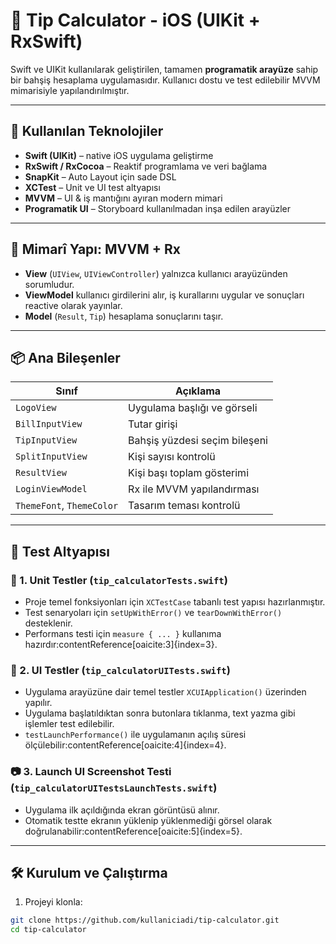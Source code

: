 # 💸 Tip Calculator - iOS (UIKit + RxSwift)

Swift ve UIKit kullanılarak geliştirilen, tamamen **programatik arayüze** sahip bir bahşiş hesaplama uygulamasıdır. Kullanıcı dostu ve test edilebilir MVVM mimarisiyle yapılandırılmıştır.

---

## 🚀 Kullanılan Teknolojiler

- **Swift (UIKit)** – native iOS uygulama geliştirme
- **RxSwift / RxCocoa** – Reaktif programlama ve veri bağlama
- **SnapKit** – Auto Layout için sade DSL
- **XCTest** – Unit ve UI test altyapısı
- **MVVM** – UI & iş mantığını ayıran modern mimari
- **Programatik UI** – Storyboard kullanılmadan inşa edilen arayüzler

---

## 🧩 Mimarî Yapı: MVVM + Rx

- **View** (`UIView`, `UIViewController`) yalnızca kullanıcı arayüzünden sorumludur.
- **ViewModel** kullanıcı girdilerini alır, iş kurallarını uygular ve sonuçları reactive olarak yayınlar.
- **Model** (`Result`, `Tip`) hesaplama sonuçlarını taşır.

---

## 📦 Ana Bileşenler

| Sınıf            | Açıklama |
|------------------|----------|
| `LogoView`       | Uygulama başlığı ve görseli |
| `BillInputView`  | Tutar girişi |
| `TipInputView`   | Bahşiş yüzdesi seçim bileşeni |
| `SplitInputView` | Kişi sayısı kontrolü |
| `ResultView`     | Kişi başı toplam gösterimi |
| `LoginViewModel` | Rx ile MVVM yapılandırması |
| `ThemeFont`, `ThemeColor` | Tasarım teması kontrolü |

---

## 🧪 Test Altyapısı

### 🧬 1. Unit Testler (`tip_calculatorTests.swift`)
- Proje temel fonksiyonları için `XCTestCase` tabanlı test yapısı hazırlanmıştır.
- Test senaryoları için `setUpWithError()` ve `tearDownWithError()` desteklenir.
- Performans testi için `measure { ... }` kullanıma hazırdır:contentReference[oaicite:3]{index=3}.

### 📲 2. UI Testler (`tip_calculatorUITests.swift`)
- Uygulama arayüzüne dair temel testler `XCUIApplication()` üzerinden yapılır.
- Uygulama başlatıldıktan sonra butonlara tıklanma, text yazma gibi işlemler test edilebilir.
- `testLaunchPerformance()` ile uygulamanın açılış süresi ölçülebilir:contentReference[oaicite:4]{index=4}.

### 📷 3. Launch UI Screenshot Testi (`tip_calculatorUITestsLaunchTests.swift`)
- Uygulama ilk açıldığında ekran görüntüsü alınır.
- Otomatik testte ekranın yüklenip yüklenmediği görsel olarak doğrulanabilir:contentReference[oaicite:5]{index=5}.

---

## 🛠 Kurulum ve Çalıştırma

1. Projeyi klonla:
```bash
git clone https://github.com/kullaniciadi/tip-calculator.git
cd tip-calculator
